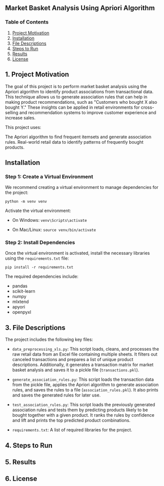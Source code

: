 ## Market Basket Analysis Using Apriori Algorithm

### Table of Contents

1. [Project Motivation](#motivation)
2. [Installation](#installation)
3. [File Descriptions](#descriptions)
4. [Steps to Run](#steps)
5. [Results](#results)
6. [License](#license)

## 1. Project Motivation <a name="motivation"></a>

The goal of this project is to perform market basket analysis using the Apriori algorithm to identify product associations from transactional data. This technique allows us to generate association rules that can help in making product recommendations, such as "Customers who bought X also bought Y." These insights can be applied in retail environments for cross-selling and recommendation systems to improve customer experience and increase sales.

This project uses:

The Apriori algorithm to find frequent itemsets and generate association rules.
Real-world retail data to identify patterns of frequently bought products.

## Installation <a name="installation"></a>

### Step 1: Create a Virtual Environment

We recommend creating a virtual environment to manage dependencies for the project:

`python -m venv venv`

Activate the virtual environment:

- On Windows:
  `venv\Scripts\activate`

- On Mac/Linux:
  `source venv/bin/activate`

### Step 2: Install Dependencies

Once the virtual environment is activated, install the necessary libraries using the `requirements.txt` file:

`pip install -r requirements.txt`

The required dependencies include:

- pandas
- scikit-learn
- numpy
- mlxtend
- apyori
- openpyxl

## 3. File Descriptions <a name="descriptions"></a>

The project includes the following key files:

- `data_preprocessing_xls.py`: This script loads, cleans, and processes the raw retail data from an Excel file containing multiple sheets. It filters out canceled transactions and prepares a list of unique product descriptions. Additionally, it generates a transaction matrix for market basket analysis and saves it to a pickle file (`transactions.pkl`).

- `generate_association_rules.py`: This script loads the transaction data from the pickle file, applies the Apriori algorithm to generate association rules, and saves the rules to a file (`association_rules.pkl`). It also prints and saves the generated rules for later use.

- `test_association_rules.py`: This script loads the previously generated association rules and tests them by predicting products likely to be bought together with a given product. It ranks the rules by confidence and lift and prints the top predicted product combinations.

- `requirements.txt`: A list of required libraries for the project.

## 4. Steps to Run <a name="steps"></a>

## 5. Results <a name="results"></a>

## 6. License <a name="License"></a>
